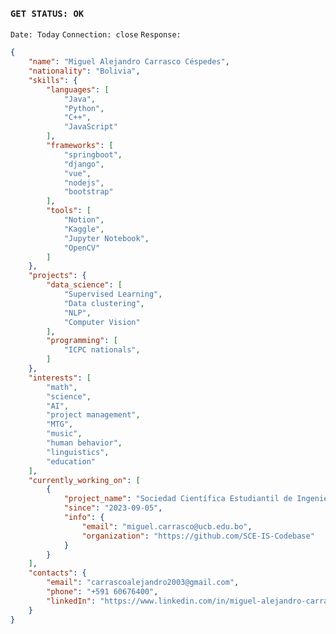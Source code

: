 ### `GET STATUS: OK`

`Date: Today`
`Connection: close`
`Response:`

```json
{
    "name": "Miguel Alejandro Carrasco Céspedes",
    "nationality": "Bolivia",
    "skills": {
        "languages": [
            "Java",
            "Python",
            "C++",
            "JavaScript"
        ],
        "frameworks": [
            "springboot",
            "django",
            "vue",
            "nodejs",
            "bootstrap"
        ],
        "tools": [
            "Notion",
            "Kaggle",
            "Jupyter Notebook",
            "OpenCV"
        ]
    },
    "projects": {
        "data_science": [
            "Supervised Learning",
            "Data clustering",
            "NLP",
            "Computer Vision"
        ],
        "programming": [
            "ICPC nationals",
        ]
    },
    "interests": [
        "math",
        "science",
        "AI",
        "project management",
        "MTG",
        "music",
        "human behavior",
        "linguistics",
        "education"
    ],
    "currently_working_on": [
        {
            "project_name": "Sociedad Científica Estudiantil de Ingeniería de Sistemas - UCB La Paz",
            "since": "2023-09-05",
            "info": {
                "email": "miguel.carrasco@ucb.edu.bo",
                "organization": "https://github.com/SCE-IS-Codebase"
            }
        }
    ],
    "contacts": {
        "email": "carrascoalejandro2003@gmail.com",
        "phone": "+591 60676400",
        "linkedIn": "https://www.linkedin.com/in/miguel-alejandro-carrasco-c%C3%A9spedes-785717215/"
    }
}
```

<!--
**CarrascoAlejandro/CarrascoAlejandro** is a ✨ _special_ ✨ repository because its `README.md` (this file) appears on your GitHub profile.

Here are some ideas to get you started:

- 🔭 I’m currently working on ...
- 🌱 I’m currently learning ...
- 👯 I’m looking to collaborate on ...
- 🤔 I’m looking for help with ...
- 💬 Ask me about ...
- 📫 How to reach me: ...
- 😄 Pronouns: ...
- ⚡ Fun fact: ...
-->
